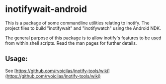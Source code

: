 # inotifywait-android
This is a package of some commandline utilities relating to inotify. The project files to build "inotifywait" and "inotifywatch" using the Android NDK.

The general purpose of this package is to allow inotify's features to be used
from within shell scripts.  Read the man pages for further details.

## Usage:

See [https://github.com/rvoicilas/inotify-tools/wiki](https://github.com/rvoicilas/inotify-tools/wiki)
